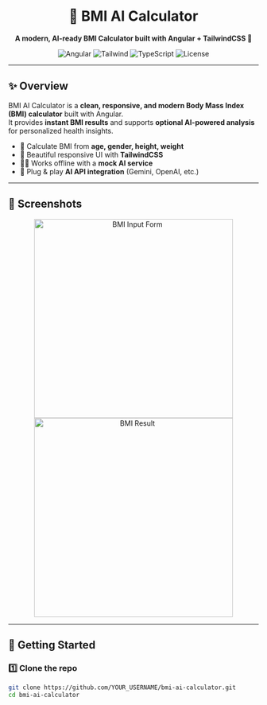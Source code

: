 <h1 align="center">🧮 BMI AI Calculator</h1>

<p align="center">
  <b>A modern, AI-ready BMI Calculator built with Angular + TailwindCSS 🚀</b>
</p>

<p align="center">
  <img src="https://img.shields.io/badge/Angular-18-red?logo=angular&logoColor=white" alt="Angular" />
  <img src="https://img.shields.io/badge/TailwindCSS-3-blue?logo=tailwindcss&logoColor=white" alt="Tailwind" />
  <img src="https://img.shields.io/badge/TypeScript-5-blue?logo=typescript&logoColor=white" alt="TypeScript" />
  <img src="https://img.shields.io/badge/License-MIT-green" alt="License" />
</p>

---

## ✨ Overview
BMI AI Calculator is a **clean, responsive, and modern Body Mass Index (BMI) calculator** built with Angular.  
It provides **instant BMI results** and supports **optional AI-powered analysis** for personalized health insights.

- 🧮 Calculate BMI from **age, gender, height, weight**  
- 🎨 Beautiful responsive UI with **TailwindCSS**  
- 🧑‍💻 Works offline with a **mock AI service**  
- 🤖 Plug & play **AI API integration** (Gemini, OpenAI, etc.)  

---

## 📸 Screenshots

<p align="center">
  <img src="assets/screenshots/bmi-input.png" width="400" alt="BMI Input Form" />
  <img src="assets/screenshots/bmi-result.png" width="400" alt="BMI Result" />
</p>

---

## 🚀 Getting Started

### 1️⃣ Clone the repo
```bash
git clone https://github.com/YOUR_USERNAME/bmi-ai-calculator.git
cd bmi-ai-calculator
